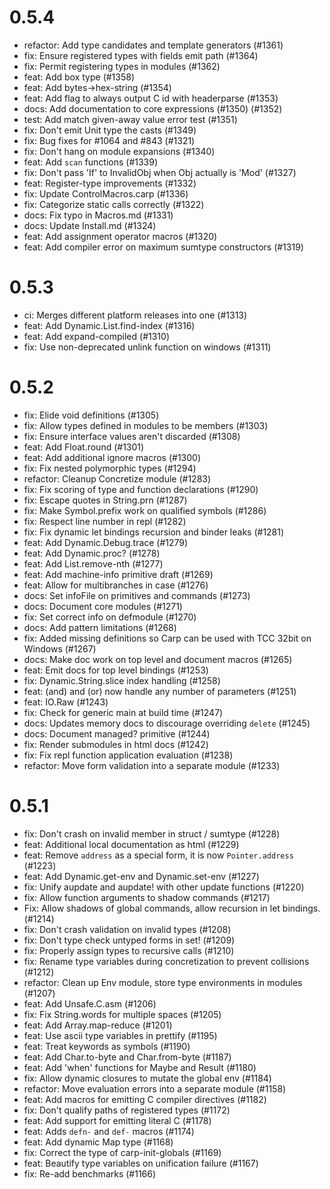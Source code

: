 # 0.5.4
- refactor: Add type candidates and template generators (#1361)
- fix: Ensure registered types with fields emit path (#1364)
- fix: Permit registering types in modules (#1362)
- feat: Add box type (#1358)
- feat: Add bytes->hex-string (#1354)
- feat: Add flag to always output C id with headerparse (#1353)
- docs: Add documentation to core expressions (#1350) (#1352)
- test: Add match given-away value error test (#1351)
- fix: Don't emit Unit type the casts (#1349)
- fix: Bug fixes for #1064 and #843 (#1321)
- fix: Don't hang on module expansions (#1340)
- feat: Add `scan` functions (#1339)
- fix: Don't pass 'If' to InvalidObj when Obj actually is 'Mod' (#1327)
- feat: Register-type improvements (#1332)
- fix: Update ControlMacros.carp (#1336)
- fix: Categorize static calls correctly (#1322)
- docs: Fix typo in Macros.md (#1331)
- docs: Update Install.md (#1324)
- feat: Add assignment operator macros (#1320)
- feat: Add compiler error on maximum sumtype constructors (#1319)

# 0.5.3
- ci: Merges different platform releases into one (#1313)
- feat: Add Dynamic.List.find-index (#1316)
- feat: Add expand-compiled (#1310)
- fix: Use non-deprecated unlink function on windows (#1311)

# 0.5.2
- fix: Elide void definitions (#1305)
- fix: Allow types defined in modules to be members (#1303)
- fix: Ensure interface values aren't discarded (#1308)
- feat: Add Float.round (#1301)
- feat: Add additional ignore macros (#1300)
- fix: Fix nested polymorphic types (#1294)
- refactor: Cleanup Concretize module (#1283)
- fix: Fix scoring of type and function declarations (#1290)
- fix: Escape quotes in String.prn (#1287)
- fix: Make Symbol.prefix work on qualified symbols (#1286)
- fix: Respect line number in repl (#1282)
- fix: Fix dynamic let bindings recursion and binder leaks (#1281)
- feat: Add Dynamic.Debug.trace (#1279)
- feat: Add Dynamic.proc? (#1278)
- feat: Add List.remove-nth (#1277)
- feat: Add machine-info primitive draft (#1269)
- feat: Allow for multibranches in case (#1276)
- docs: Set infoFile on primitives and commands (#1273)
- docs: Document core modules (#1271)
- fix: Set correct info on defmodule (#1270)
- docs: Add pattern limitations (#1268)
- fix: Added missing definitions so Carp can be used with TCC 32bit on Windows (#1267)
- docs: Make doc work on top level and document macros (#1265)
- feat: Emit docs for top level bindings (#1253)
- fix: Dynamic.String.slice index handling (#1258)
- feat: (and) and (or) now handle any number of parameters (#1251)
- feat: IO.Raw (#1243)
- fix: Check for generic main at build time (#1247)
- docs: Updates memory docs to discourage overriding `delete` (#1245)
- docs: Document managed? primitive (#1244)
- fix: Render submodules in html docs (#1242)
- fix: Fix repl function application evaluation (#1238)
- refactor: Move form validation into a separate module (#1233)

# 0.5.1
- fix: Don't crash on invalid member in struct / sumtype (#1228)
- feat: Additional local documentation as html  (#1229)
- feat: Remove `address` as a special form, it is now `Pointer.address` (#1223)
- feat: Add Dynamic.get-env and Dynamic.set-env (#1227)
- fix: Unify aupdate and aupdate! with other update functions  (#1220)
- fix: Allow function arguments to shadow commands (#1217)
- Fix: Allow shadows of global commands, allow recursion in let bindings. (#1214)
- fix: Don't crash validation on invalid types (#1208)
- fix: Don't type check untyped forms in set! (#1209)
- fix: Properly assign types to recursive calls (#1210)
- fix: Rename type variables during concretization to prevent collisions (#1212)
- refactor: Clean up Env module, store type environments in modules (#1207)
- feat: Add Unsafe.C.asm (#1206)
- fix: Fix String.words for multiple spaces (#1205)
- feat: Add Array.map-reduce (#1201)
- feat: Use ascii type variables in prettify (#1195)
- feat: Treat keywords as symbols (#1190)
- feat: Add Char.to-byte and Char.from-byte (#1187)
- feat: Add 'when' functions for Maybe and Result (#1180)
- fix: Allow dynamic closures to mutate the global env (#1184)
- refactor: Move evaluation errors into a separate module (#1158)
- feat: Add macros for emitting C compiler directives (#1182)
- fix: Don't qualify paths of registered types (#1172)
- feat: Add support for emitting literal C (#1178)
- feat: Adds `defn-` and `def-` macros (#1174)
- feat: Add dynamic Map type (#1168)
- fix: Correct the type of carp-init-globals (#1169)
- feat: Beautify type variables on unification failure (#1167)
- fix: Re-add benchmarks (#1166)
